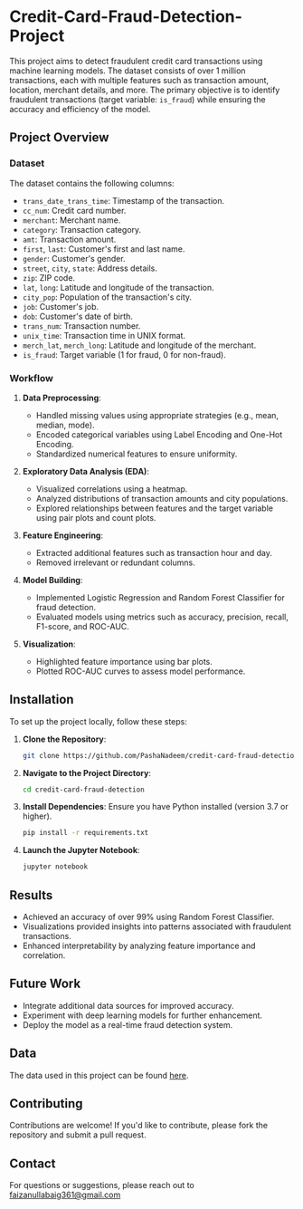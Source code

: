 # Credit-Card-Fraud-Detection-Project


This project aims to detect fraudulent credit card transactions using machine learning models. The dataset consists of over 1 million transactions, each with multiple features such as transaction amount, location, merchant details, and more. The primary objective is to identify fraudulent transactions (target variable: `is_fraud`) while ensuring the accuracy and efficiency of the model.

## Project Overview

### Dataset
The dataset contains the following columns:
- `trans_date_trans_time`: Timestamp of the transaction.
- `cc_num`: Credit card number.
- `merchant`: Merchant name.
- `category`: Transaction category.
- `amt`: Transaction amount.
- `first`, `last`: Customer's first and last name.
- `gender`: Customer's gender.
- `street`, `city`, `state`: Address details.
- `zip`: ZIP code.
- `lat`, `long`: Latitude and longitude of the transaction.
- `city_pop`: Population of the transaction's city.
- `job`: Customer's job.
- `dob`: Customer's date of birth.
- `trans_num`: Transaction number.
- `unix_time`: Transaction time in UNIX format.
- `merch_lat`, `merch_long`: Latitude and longitude of the merchant.
- `is_fraud`: Target variable (1 for fraud, 0 for non-fraud).

### Workflow
1. **Data Preprocessing**:
   - Handled missing values using appropriate strategies (e.g., mean, median, mode).
   - Encoded categorical variables using Label Encoding and One-Hot Encoding.
   - Standardized numerical features to ensure uniformity.

2. **Exploratory Data Analysis (EDA)**:
   - Visualized correlations using a heatmap.
   - Analyzed distributions of transaction amounts and city populations.
   - Explored relationships between features and the target variable using pair plots and count plots.

3. **Feature Engineering**:
   - Extracted additional features such as transaction hour and day.
   - Removed irrelevant or redundant columns.

4. **Model Building**:
   - Implemented Logistic Regression and Random Forest Classifier for fraud detection.
   - Evaluated models using metrics such as accuracy, precision, recall, F1-score, and ROC-AUC.

5. **Visualization**:
   - Highlighted feature importance using bar plots.
   - Plotted ROC-AUC curves to assess model performance.

## Installation

To set up the project locally, follow these steps:

1. **Clone the Repository**:
   ```bash
   git clone https://github.com/PashaNadeem/credit-card-fraud-detection.git
   ```

2. **Navigate to the Project Directory**:
   ```bash
   cd credit-card-fraud-detection
   ```

3. **Install Dependencies**:
   Ensure you have Python installed (version 3.7 or higher).
   ```bash
   pip install -r requirements.txt
   ```

4. **Launch the Jupyter Notebook**:
   ```bash
   jupyter notebook
   ```

## Results
- Achieved an accuracy of over 99% using Random Forest Classifier.
- Visualizations provided insights into patterns associated with fraudulent transactions.
- Enhanced interpretability by analyzing feature importance and correlation.

## Future Work
- Integrate additional data sources for improved accuracy.
- Experiment with deep learning models for further enhancement.
- Deploy the model as a real-time fraud detection system.

## Data
The data used in this project can be found [here](https://drive.google.com/drive/folders/1mEqyaX8K5dzxs5AbfsdLYqw8pM2FTk3O?usp=drive_link).

## Contributing
Contributions are welcome! If you'd like to contribute, please fork the repository and submit a pull request.

## Contact
For questions or suggestions, please reach out to faizanullabaig361@gmail.com
